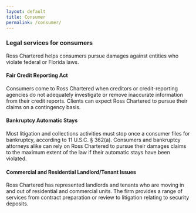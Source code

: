 ```yaml
---
layout: default
title: Consumer
permalink: /consumer/
---
```


### Legal services for consumers

Ross Chartered helps consumers pursue damages against entities who violate federal or Florida laws.

#### Fair Credit Reporting Act

Consumers come to Ross Chartered when creditors or credit-reporting agencies do not adequately investigate or remove inaccurate information from their credit reports. Clients can expect Ross Chartered to pursue their claims on a contingency basis.

#### Bankruptcy Automatic Stays

Most litigation and collections activities must stop once a consumer files for bankruptcy, according to 11 U.S.C. § 362(a). Consumers and bankruptcy attorneys alike can rely on Ross Chartered to pursue their damages claims to the maximum extent of the law if their automatic stays have been violated.

#### Commercial and Residential Landlord/Tenant Issues

Ross Chartered has represented landlords and tenants who are moving in and out of residential and commercial units. The firm provides a range of services from contract preparation or review to litigation relating to security deposits.
